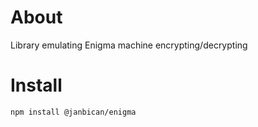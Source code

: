 # About

Library emulating Enigma machine encrypting/decrypting

# Install

`npm install @janbican/enigma`